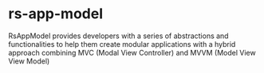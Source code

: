 # rs-app-model
RsAppModel provides developers with a series of abstractions and functionalities to help them create modular applications with a hybrid approach combining MVC (Modal View Controller) and MVVM (Model View View Model)
